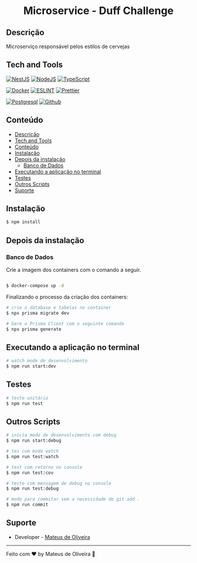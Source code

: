 
<p>
  <h1 align="center">Microservice - Duff Challenge</h1>
</p>

## Descrição

Microserviço responsável pelos estilos de cervejas

## Tech and Tools

<p>
<a href="https://docs.nestjs.com/" target="_blank"><img src="https://img.shields.io/badge/Nest-ea2845?style=for-the-badge&logo=nestjs&logoColor=white" alt="NestJS" /></a>
<a href="https://nodejs.org/docs/latest-v15.x/api/" target="_blank"><img src="https://img.shields.io/badge/Node.js-339933?style=for-the-badge&logo=nodedotjs&logoColor=white" alt="NodeJS" /></a>
<a href="https://www.typescriptlang.org/docs/" target="_blank"><img src="https://img.shields.io/badge/TypeScript-007ACC?style=for-the-badge&logo=typescript&logoColor=white" alt="TypeScript" /></a>
</p>

<p>
<a href="https://docs.docker.com/get-started/" target="_blank"><img src="https://img.shields.io/badge/Docker-2CA5E0?style=for-the-badge&logo=docker&logoColor=white" alt="Docker" /></a>
<a href="https://eslint.org/docs/user-guide/getting-started" target="_blank"><img src="https://img.shields.io/badge/eslint-3A33D1?style=for-the-badge&logo=eslint&logoColor=white" alt="ESLINT" /></a>
<a href="https://www.typescriptlang.org/" target="_blank"><img src="https://img.shields.io/badge/prettier-1A2C34?style=for-the-badge&logo=prettier&logoColor=F7BA3E" alt="Prettier" /></a><br />
</p>

<p>

<a href="https://img.shields.io/badge/PostgreSQL-316192?style=for-the-badge&logo=postgresql&logoColor=white" target="_blank"><img src="https://img.shields.io/badge/PostgreSQL-316192?style=for-the-badge&logo=postgresql&logoColor=white" alt="Postgresql" /></a>
<a href="https://img.shields.io/badge/GitHub-100000?style=for-the-badge&logo=github&logoColor=white" target="_blank"><img src="https://img.shields.io/badge/GitHub-100000?style=for-the-badge&logo=github&logoColor=white" alt="Github" /></a>
</p>

## Conteúdo

- [Descrição](#descrição)
- [Tech and Tools](#tech-and-tools)
- [Conteúdo](#conteúdo)
- [Instalação](#instalação)
- [Depois da instalação](#depois-da-instalação)
  - [Banco de Dados](#banco-de-dados)
- [Executando a aplicação no terminal](#executando-a-aplicação-no-terminal)
- [Testes](#testes)
- [Outros Scripts](#outros-scripts)
- [Suporte](#suporte)

## Instalação

```bash
$ npm install
```

## Depois da instalação


### Banco de Dados


<p>Crie a imagem dos containers com o comando a seguir.</p>

```bash

$ docker-compose up -d

```

Finalizando o processo da criação dos containers:

```bash
# crie o database e tabelas no container
$ npx prisma migrate dev

# Gere o Prisma Client com o seguinte comando
$ npx prisma generate
```

## Executando a aplicação no terminal

```bash
# watch mode de desenvolvimento
$ npm run start:dev
```


## Testes

```bash
# teste unitário
$ npm run test
```
## Outros Scripts

```bash
# inicia modo de desenvolvimento com debug
$ npm run start:debug

# tes com modo watch
$ npm run test:watch

# test com retorno no console
$ npm run test:cov

# teste com mensagem de debug no console
$ npm run test:debug

# modo para commitar sem a necessidade do git add .
$ npm run commit
```



## Suporte


-   Developer - [Mateus de Oliveira](mailto:mateus.oliveira.developer@gmail.com)

---

Feito com ♥ by Mateus de Oliveira :wave: